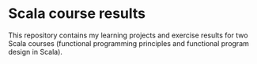 # Scala course results

This repository contains my learning projects and exercise results for two Scala courses (functional programming principles
and functional program design in Scala).